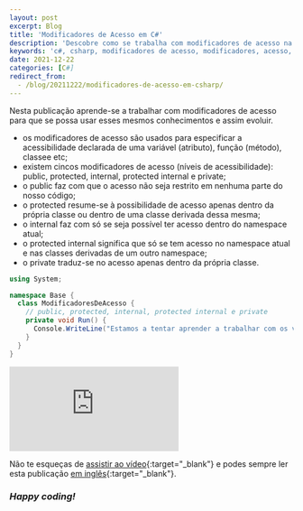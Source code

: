 ```yaml
---
layout: post
excerpt: Blog
title: 'Modificadores de Acesso em C#'
description: 'Descobre como se trabalha com modificadores de acesso na linguagem de programação C#. Obtém respostas às tuas dúvidas com a teoria e os exemplos apresentados.'
keywords: 'c#, csharp, modificadores de acesso, modificadores, acesso, public, protected, internal, protected internal, private, publicação'
date: 2021-12-22
categories: [C#]
redirect_from:
  - /blog/20211222/modificadores-de-acesso-em-csharp/
---
```


Nesta publicação aprende-se a trabalhar com modificadores de acesso para que se possa usar esses mesmos conhecimentos e assim evoluir.

- os modificadores de acesso são usados para especificar a acessibilidade declarada de uma variável (atributo), função (método), classee etc;
- existem cincos modificadores de acesso (níveis de acessibilidade): public, protected, internal, protected internal e private;
- o public faz com que o acesso não seja restrito em nenhuma parte do nosso código;
- o protected resume-se à possibilidade de acesso apenas dentro da própria classe ou dentro de uma classe derivada dessa mesma;
- o internal faz com só se seja possível ter acesso dentro do namespace atual;
- o protected internal significa que só se tem acesso no namespace atual e nas classes derivadas de um outro namespace;
- o private traduz-se no acesso apenas dentro da própria classe.

```csharp
using System;

namespace Base {
  class ModificadoresDeAcesso {
    // public, protected, internal, protected internal e private
    private void Run() {
      Console.WriteLine("Estamos a tentar aprender a trabalhar com os vários modificadores de acesso.");
    }
  }
}
```

<div class="video-container">
  <iframe src="https://www.youtube.com/embed/Uz-wyfqr9yU" frameborder="0" allowfullscreen></iframe>
</div>

Não te esqueças de [assistir ao vídeo](https://youtu.be/Uz-wyfqr9yU){:target="\_blank"} e podes sempre ler esta publicação [em inglês](https://nelsonsilvadev.com/blog/access-modifiers-in-csharp/){:target="\_blank"}.

### _Happy coding!_
